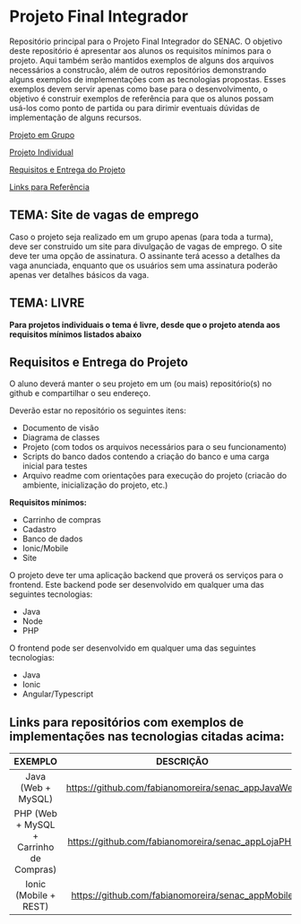 # Projeto Final Integrador

Repositório principal para o Projeto Final Integrador do SENAC. O objetivo deste repositório é apresentar aos alunos os requisitos mínimos para o projeto. Aqui também serão mantidos exemplos de alguns dos arquivos necessários a construcão, além de outros repositórios demonstrando alguns exemplos de implementações com as tecnologias propostas. Esses exemplos devem servir apenas como base para o desenvolvimento, o objetivo é construir exemplos de referência para que os alunos possam usá-los como ponto de partida ou para dirimir eventuais dúvidas de implementação de alguns recursos.

[Projeto em Grupo](#grupo)

[Projeto Individual](#individual)

[Requisitos e Entrega do Projeto](#requisitos)

[Links para Referência](#referencias)

## TEMA: <span id="grupo">Site de vagas de emprego</span>
Caso o projeto seja realizado em um grupo apenas (para toda a turma), deve ser construido um site para divulgação de vagas de emprego. O site deve ter uma opção de assinatura. O assinante terá acesso a detalhes da vaga anunciada, enquanto que os usuários sem uma assinatura poderão apenas ver detalhes básicos da vaga.

## TEMA: <span id="individual">LIVRE</span>
<b>Para projetos individuais o tema é livre, desde que o projeto atenda aos requisitos mínimos listados abaixo</b>

## Requisitos e <span id="requisitos">Entrega do Projeto</span>
O aluno deverá manter o seu projeto em um (ou mais) repositório(s) no github e compartilhar o seu endereço.

Deverão estar no repositório os seguintes itens:

-  Documento de visão
-  Diagrama de classes
-  Projeto (com todos os arquivos necessários para o seu funcionamento)
-  Scripts do banco dados contendo a criação do banco e uma carga inicial para testes
-  Arquivo readme com orientações para execução do projeto (criacão do ambiente, inicialização do projeto, etc.)

<b>Requisitos mínimos:</b>

- Carrinho de compras
- Cadastro
- Banco de dados
- Ionic/Mobile
- Site

O projeto deve ter uma aplicação backend que proverá os serviços para o frontend. Este backend pode ser desenvolvido em qualquer uma das seguintes tecnologias:

- Java
- Node
- PHP

O frontend pode ser desenvolvido em qualquer uma das seguintes tecnologias:

- Java
- Ionic
- Angular/Typescript

## <span id="referencias">Links para repositórios com exemplos de implementações nas tecnologias citadas acima:</span>

| EXEMPLO                                 | DESCRIÇÃO                                          |
|:---------------------------------------:|:--------------------------------------------------:|
| Java (Web + MySQL)                      | https://github.com/fabianomoreira/senac_appJavaWeb |
| PHP (Web + MySQL + Carrinho de Compras) | https://github.com/fabianomoreira/senac_appLojaPHP |
| Ionic (Mobile + REST)                   | https://github.com/fabianomoreira/senac_appMobile  |
